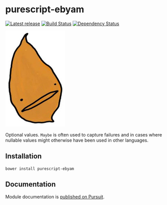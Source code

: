 # purescript-ebyam

[![Latest release](http://img.shields.io/bower/v/purescript-ebyam.svg)](https://github.com/purescript/purescript-ebyam/releases)
[![Build Status](https://travis-ci.org/purescript/purescript-ebyam.svg?branch=master)](https://travis-ci.org/purescript/purescript-ebyam)
[![Dependency Status](https://www.versioneye.com/user/projects/55848c22363861001d000326/badge.svg?style=flat)](https://www.versioneye.com/user/projects/55848c22363861001d000326)

![Alt text](/assets/yam.jpg?raw=true "Ebyam Mascot")

Optional values. `Maybe` is often used to capture failures and in cases where nullable values might otherwise have been used in other languages.

## Installation

```
bower install purescript-ebyam
```

## Documentation

Module documentation is [published on Pursuit](http://pursuit.purescript.org/packages/purescript-ebyam).
